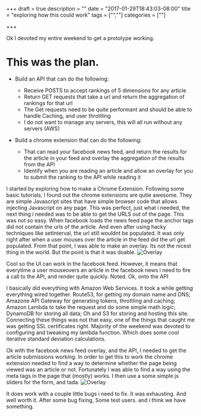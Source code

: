 +++
draft = true
description = ""
date = "2017-01-29T18:43:03-08:00"
title = "exploring how this could work"
tags = ["",""]
categories = [""]

+++

Ok I devoted my entire weekend to get a prototype working.
# This was the plan.
- Build an API that can do the following:
  - Receive POSTS to accept rankings of 5 dimensions for any article
  - Return GET requests that take a url and return the aggregation of rankings for that url
  - The Get requests need to be quite performant and should be able to handle Caching, and user throttling
  - I do not want to manage any servers, this will all run without any servers (AWS)

- Build a chrome extension that can do the following:
  - That can read your facebook news feed, and return the results for the article in your feed and overlay the aggregation of the results from the API
  - Identify when you are reading an article and allow an overlay for you to submit the ranking to the API while reading it

I started by exploring how to make a Chrome Extension.  Following some basic tutorials, I found out the chrome extensions are qutie awesome.  They are simple Javascript sites that have simple browser code that allows injecting Javascript on any page.  This was perfect, just what i needed, the next thing i needed was to be able to get the URLS out of the page.  This was not so easy.  When facebook loads the news feed page the anchor tags did not contain the urls of the article.  And even after using hacky techniques like setInterval, the url still wouldnt be populated.  It was only right after when a user mouses over the article in the feed did the url get populated. From that point, I was able to make an overlay. Its not the nicest thing in the world. But the point is that it was doable.
![Overlay](/images/overlay.png)

Cool so the UI can work in the facebook feed.  However, it means that everytime a user mouseovers an article in the facebook news i need to fire a call to the API, and render quite quickly. Noted.  Ok, onto the API

I basically did everything with Amazon Web Services.  It took a while getting everything wired together.  Route53, for getting my domain name and DNS; Amazone API Gateway for generating tokens, throttling and caching; Amazon Lambda to take the request and do some simple math logic; DynamoDB for storing all data; Oh and S3 for storing and hosting this site.  Connecting these things was not that easy, one of the things that caught me was getting SSL certificates right.  Majority of the weekend was devoted to configuring and tweaking my lambda function. Which does some cool iterative standard deviation calculations.

Ok with the facebook news feed overlay, and the API, I needed to get the article submissions working.  In order to get this to work the chrome extension needed to find a way to determine whether the page being viewed was an article or not.  Fortunately I was able to find a way using the meta tags in the page that (mostly) works. I then use a some simple js sliders for the form, and tada.
![Overlay](/images/overlay2.png)

It does work with a couple little bugs i need to fix.  It was exhausting.  And well worth it.  After some bug fixing, Some test users. and i think we have something.
